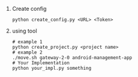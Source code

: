 1. Create config
   ```
   python create_config.py <URL> <Token>
   ```
2. using tool
   ```
   # example 1
   python create_project.py <project name>
   # example 2
   ./move.sh gateway-2-0 android-management-app
   # Your Implementation
   python your_impl.py something
   ```